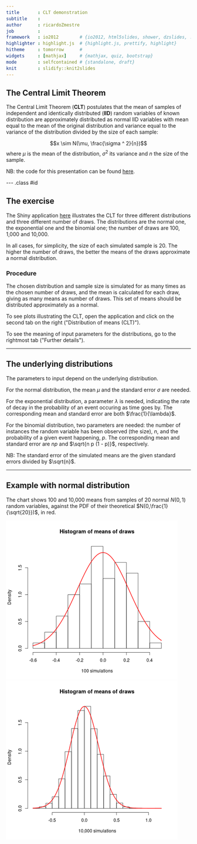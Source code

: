 ```yaml
---
title       : CLT demonstration
subtitle    : 
author      : ricardoZmestre
job         : 
framework   : io2012        # {io2012, html5slides, shower, dzslides, ...}
highlighter : highlight.js  # {highlight.js, prettify, highlight}
hitheme     : tomorrow      # 
widgets     : [mathjax]     # {mathjax, quiz, bootstrap}
mode        : selfcontained # {standalone, draft}
knit        : slidify::knit2slides
---
```


## The Central Limit Theorem

The Central Limit Theorem (**CLT**) postulates that the mean of samples of independent and identically distributed (**IID**) random variables of known distribution are approximately distributed as normal IID variables with mean equal to the mean of the original distribution and variance equal to the variance of the distribution divided by the size of each sample: 

$$x \sim N(\mu, \frac{\sigma ^ 2}{n})$$
where $\mu$ is the mean of the distribution, $\sigma ^ 2$ its variance and $n$ the size of the sample.

NB: the code for this presentation can be found [here](https://github.com/ricardoZmestre/CLTslides/tree/gh-pages).

--- .class #id 

## The exercise

The Shiny application [here](https://ricardozmestre.shinyapps.io/clt1) illustrates the CLT for three different distributions and three different number of draws. The distributions are the normal one, the exponential one and the binomial one; the number of draws are 100, 1,000 and 10,000.

In all cases, for simplicity, the size of each simulated sample is 20. The higher the number of draws, the better the means of the draws approximate a normal distribution.

### Procedure

The chosen distribution and sample size is simulated for as many times as the chosen number of draws, and the mean is calculated for each draw, giving as many means as number of draws. This set of means should be distributed approximately as a normal.

To see plots illustrating the CLT, open the application and click on the second tab on the right ("Distribution of means (CLT)").

To see the meaning of input parameters for the distributions, go to the rightmost tab ("Further details").

---

## The underlying distributions

The parameters to input depend on the underlying distribution.

For the normal distribution, the mean $\mu$ and the standard error $\sigma$ are needed.

For the exponential distribution, a parameter $\lambda$ is needed, indicating the rate of decay in the probability of an event occuring as time goes by. The corresponding mean and standard error are both $\frac{1}{\lambda}$.

For the binomial distribution, two parameters are needed: the number of instances the random variable has been observed (the size), $n$, and the probability of a given event happening, $p$. The corresponding mean and standard error are $n p$ and $\sqrt{n p (1 - p)}$, respectively.

NB: The standard error of the simulated means are the given standard errors divided by $\sqrt{n}$.

---

## Example with normal distribution 

The chart shows 100 and 10,000 means from samples of 20 normal $N(0,1)$ random variables, against the PDF of their theoretical $N(0,\frac{1}{\sqrt{20}})$, in red.

![plot of chunk charts](assets/fig/charts-1.png) ![plot of chunk charts](assets/fig/charts-2.png) 


